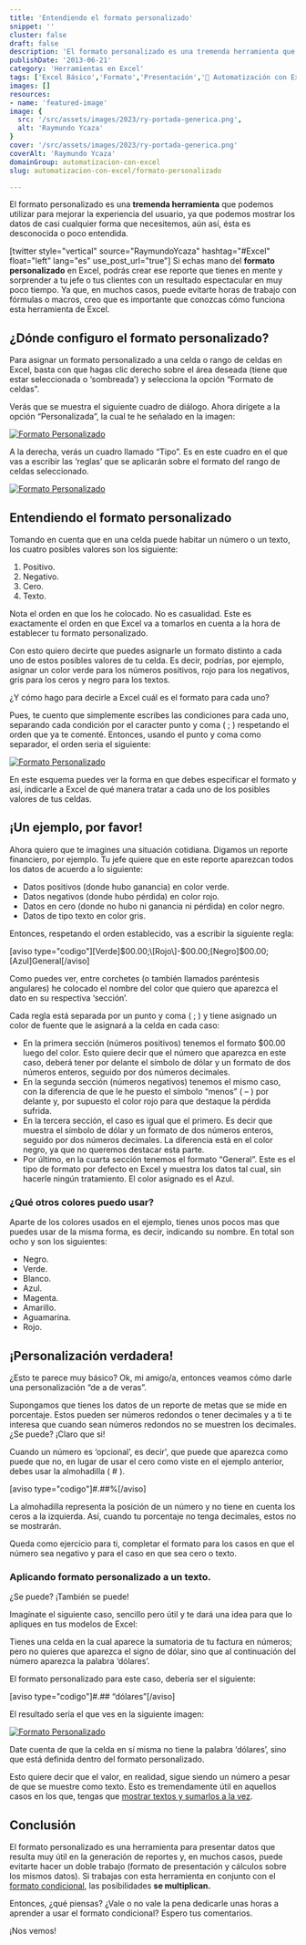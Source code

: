 ```yaml
---
title: 'Entendiendo el formato personalizado'
snippet: ''
cluster: false
draft: false 
description: 'El formato personalizado es una tremenda herramienta que te conviene aprender a utilizar. Tómate unos minutos para entenderlo.'
publishDate: '2013-06-21'
category: 'Herramientas en Excel'
tags: ['Excel Básico','Formato','Presentación','🤖 Automatización con Excel']
images: []
resources: 
- name: 'featured-image'
image: {
  src: '/src/assets/images/2023/ry-portada-generica.png',
  alt: 'Raymundo Ycaza'
}
cover: '/src/assets/images/2023/ry-portada-generica.png'
coverAlt: 'Raymundo Ycaza'
domainGroup: automatizacion-con-excel
slug: automatizacion-con-excel/formato-personalizado

---
```


El formato personalizado es una **tremenda herramienta** que podemos utilizar para mejorar la experiencia del usuario, ya que podemos mostrar los datos de casi cualquier forma que necesitemos, aún así, ésta es desconocida o poco entendida.

\[twitter style="vertical" source="RaymundoYcaza" hashtag="#Excel" float="left" lang="es" use_post_url="true"\] Si echas mano del **formato personalizado** en Excel, podrás crear ese reporte que tienes en mente y sorprender a tu jefe o tus clientes con un resultado espectacular en muy poco tiempo. Ya que, en muchos casos, puede evitarte horas de trabajo con fórmulas o macros, creo que es importante que conozcas cómo funciona esta herramienta de Excel.

## ¿Dónde configuro el formato personalizado?

Para asignar un formato personalizado a una celda o rango de celdas en Excel, basta con que hagas clic derecho sobre el área deseada (tiene que estar seleccionada o ‘sombreada’) y selecciona la opción “Formato de celdas”.

Verás que se muestra el siguiente cuadro de diálogo. Ahora dirígete a la opción “Personalizada”, la cual te he señalado en la imagen:

[![Formato Personalizado](/src/assets/images/2023/formato-condicional-000061-300x254.jpg)](http://raymundoycaza.com/wp-content/uploads/formato-condicional-000061.jpg)

A la derecha, verás un cuadro llamado “Tipo”. Es en este cuadro en el que vas a escribir las ‘reglas’ que se aplicarán sobre el formato del rango de celdas seleccionado.

[![Formato Personalizado](/src/assets/images/2023/formato-condicional-000062-300x254.jpg)](http://raymundoycaza.com/wp-content/uploads/formato-condicional-000062.jpg)

## Entendiendo el formato personalizado

Tomando en cuenta que en una celda puede habitar un número o un texto, los cuatro posibles valores son los siguiente:

1. Positivo.
2. Negativo.
3. Cero.
4. Texto.

Nota el orden en que los he colocado. No es casualidad. Este es exactamente el orden en que Excel va a tomarlos en cuenta a la hora de establecer tu formato personalizado.

Con esto quiero decirte que puedes asignarle un formato distinto a cada uno de estos posibles valores de tu celda. Es decir, podrías, por ejemplo, asignar un color verde para los números positivos, rojo para los negativos, gris para los ceros y negro para los textos.

¿Y cómo hago para decirle a Excel cuál es el formato para cada uno?

Pues, te cuento que simplemente escribes las condiciones para cada uno, separando cada condición por el caracter punto y coma ( ; ) respetando el orden que ya te comenté. Entonces, usando el punto y coma como separador, el orden seria el siguiente:

[![Formato Personalizado](/src/assets/images/2023/formato-personalizado_diagrama-600x37.png)](http://raymundoycaza.com/wp-content/uploads/formato-personalizado_diagrama.png)

En este esquema puedes ver la forma en que debes especificar el formato y así, indicarle a Excel de qué manera tratar a cada uno de los posibles valores de tus celdas.

## ¡Un ejemplo, por favor!

Ahora quiero que te imagines una situación cotidiana. Digamos un reporte financiero, por ejemplo. Tu jefe quiere que en este reporte aparezcan todos los datos de acuerdo a lo siguiente:

- Datos positivos (donde hubo ganancia) en color verde.
- Datos negativos (donde hubo pérdida) en color rojo.
- Datos en cero (donde no hubo ni ganancia ni pérdida) en color negro.
- Datos de tipo texto en color gris.

Entonces, respetando el orden establecido, vas a escribir la siguiente regla:

\[aviso type="codigo"\]\[Verde\]$00.00;\[Rojo\]-$00.00;\[Negro\]$00.00;\[Azul\]General\[/aviso\]

Como puedes ver, entre corchetes (o también llamados paréntesis angulares) he colocado el nombre del color que quiero que aparezca el dato en su respectiva ‘sección’.

Cada regla está separada por un punto y coma ( ; ) y tiene asignado un color de fuente que le asignará a la celda en cada caso:

- En la primera sección (números positivos) tenemos el formato $00.00 luego del color. Esto quiere decir que el número que aparezca en este caso, deberá tener por delante el símbolo de dólar y un formato de dos números enteros, seguido por dos números decimales.
- En la segunda sección (números negativos) tenemos el mismo caso, con la diferencia de que le he puesto el símbolo “menos” ( – ) por delante y, por supuesto el color rojo para que destaque la pérdida sufrida.
- En la tercera sección, el caso es igual que el primero. Es decir que muestra el símbolo de dólar y un formato de dos números enteros, seguido por dos números decimales. La diferencia está en el color negro, ya que no queremos destacar esta parte.
- Por último, en la cuarta sección tenemos el formato “General”. Este es el tipo de formato por defecto en Excel y muestra los datos tal cual, sin hacerle ningún tratamiento. El color asignado es el Azul.

### ¿Qué otros colores puedo usar?

Aparte de los colores usados en el ejemplo, tienes unos pocos mas que puedes usar de la misma forma, es decir, indicando su nombre. En total son ocho y son los siguientes:

- Negro.
- Verde.
- Blanco.
- Azul.
- Magenta.
- Amarillo.
- Aguamarina.
- Rojo.

## ¡Personalización verdadera!

¿Esto te parece muy básico? Ok, mi amigo/a, entonces veamos cómo darle una personalización “de a de veras”.

Supongamos que tienes los datos de un reporte de metas que se mide en porcentaje. Estos pueden ser números redondos o tener decimales y a ti te interesa que cuando sean números redondos no se muestren los decimales. ¿Se puede? ¡Claro que si!

Cuando un número es ‘opcional’, es decir', que puede que aparezca como puede que no, en lugar de usar el cero como viste en el ejemplo anterior, debes usar la almohadilla ( # ).

\[aviso type="codigo"\]#.##%\[/aviso\]

La almohadilla representa la posición de un número y no tiene en cuenta los ceros a la izquierda. Así, cuando tu porcentaje no tenga decimales, estos no se mostrarán.

Queda como ejercicio para ti, completar el formato para los casos en que el número sea negativo y para el caso en que sea cero o texto.

### Aplicando formato personalizado a un texto.

¿Se puede? ¡También se puede!

Imagínate el siguiente caso, sencillo pero útil y te dará una idea para que lo apliques en tus modelos de Excel:

Tienes una celda en la cual aparece la sumatoria de tu factura en números; pero no quieres que aparezca el signo de dólar, sino que al continuación del número aparezca la palabra ‘dólares’.

El formato personalizado para este caso, debería ser el siguiente:

\[aviso type="codigo"\]#.## “dólares”\[/aviso\]

El resultado sería el que ves en la siguiente imagen:

[![Formato Personalizado](/src/assets/images/2023/formato-condicional-000063.jpg)](http://raymundoycaza.com/wp-content/uploads/formato-condicional-000063.jpg)

Date cuenta de que la celda en sí misma no tiene la palabra ‘dólares’, sino que está definida dentro del formato personalizado.

Esto quiere decir que el valor, en realidad, sigue siendo un número a pesar de que se muestre como texto. Esto es tremendamente útil en aquellos casos en los que, tengas que [mostrar textos y sumarlos a la vez](http://raymundoycaza.com/diferencia-de-fechas-en-excel/).

## Conclusión

El formato personalizado es una herramienta para presentar datos que resulta muy útil en la generación de reportes y, en muchos casos, puede evitarte hacer un doble trabajo (formato de presentación y cálculos sobre los mismos datos). Si trabajas con esta herramienta en conjunto con el [formato condicional](raymundoycaza.com/tag/formato-condicional/ "Formato condicional"), las posibilidades **se multiplican.**

Entonces, ¿qué piensas? ¿Vale o no vale la pena dedicarle unas horas a aprender a usar el formato condicional? Espero tus comentarios.

¡Nos vemos!
